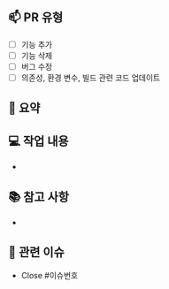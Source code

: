 <!-- 제목 형식: [#이슈번호] 구현 내용 (한글로)
  ex : #1 상품 조회 기능 구현 -->

## 📫 PR 유형
<!-- 해당하는 유형의 [] 내부에 x를 적어주세요. 중복 기입 가능
  ex : [x] 기능 추가 -->

- [ ] 기능 추가
- [ ] 기능 삭제
- [ ] 버그 수정
- [ ] 의존성, 환경 변수, 빌드 관련 코드 업데이트

## 🔖 요약
> 

## 💻 작업 내용
- 

## 📚 참고 사항
- 

## 📌 관련 이슈
- Close #이슈번호
